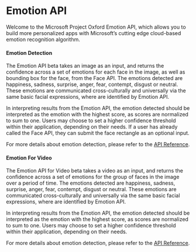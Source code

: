 <!-- 
NavPath: Emotion API
LinkLabel: Overview
Url: Emotion-api/documentation
Weight: 100
-->

# Emotion API

Welcome to the Microsoft Project Oxford Emotion API, which allows you to build more personalized apps with Microsoft’s cutting edge cloud-based emotion recognition algorithm.




#### Emotion Detection


The Emotion API beta takes an image as an input, and returns the confidence across a set of emotions for each face in the image, as well as bounding box for the face, from the Face API. The emotions detected are happiness, sadness, surprise, anger, fear, contempt, disgust or neutral. These emotions are communicated cross-culturally and universally via the same basic facial expressions, where are identified by Emotion API. 

In interpreting results from the Emotion API, the emotion detected should be interpreted as the emotion with the highest score, as scores are normalized to sum to one. Users may choose to set a higher confidence threshold within their application, depending on their needs. If a user has already called the Face API, they can submit the face rectangle as an optional input.


For more details about emotion detection, please refer to the [API Reference](https://dev.projectoxford.ai/docs/services/5639d931ca73072154c1ce89).
 

#### Emotion For Video


The Emotion API for Video beta takes a video as an input, and returns the confidence across a set of emotions for the group of faces in the image over a period of time. The emotions detected are happiness, sadness, surprise, anger, fear, contempt, disgust or neutral. These emotions are communicated cross-culturally and universally via the same basic facial expressions, where are identified by Emotion API. 

In interpreting results from the Emotion API, the emotion detected should be interpreted as the emotion with the highest score, as scores are normalized to sum to one. Users may choose to set a higher confidence threshold within their application, depending on their needs. 


For more details about emotion detection, please refer to the [API Reference](https://dev.projectoxford.ai/docs/services/5639d931ca73072154c1ce89).
